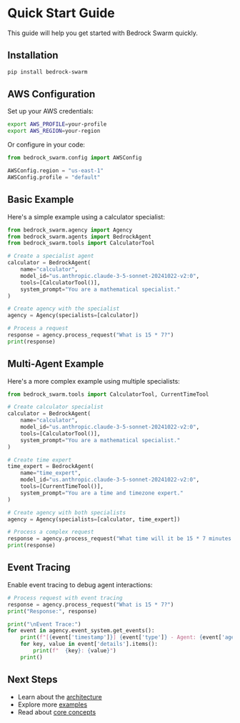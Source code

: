 # Quick Start Guide

This guide will help you get started with Bedrock Swarm quickly.

## Installation

```bash
pip install bedrock-swarm
```

## AWS Configuration

Set up your AWS credentials:

```bash
export AWS_PROFILE=your-profile
export AWS_REGION=your-region
```

Or configure in your code:

```python
from bedrock_swarm.config import AWSConfig

AWSConfig.region = "us-east-1"
AWSConfig.profile = "default"
```

## Basic Example

Here's a simple example using a calculator specialist:

```python
from bedrock_swarm.agency import Agency
from bedrock_swarm.agents import BedrockAgent
from bedrock_swarm.tools import CalculatorTool

# Create a specialist agent
calculator = BedrockAgent(
    name="calculator",
    model_id="us.anthropic.claude-3-5-sonnet-20241022-v2:0",
    tools=[CalculatorTool()],
    system_prompt="You are a mathematical specialist."
)

# Create agency with the specialist
agency = Agency(specialists=[calculator])

# Process a request
response = agency.process_request("What is 15 * 7?")
print(response)
```

## Multi-Agent Example

Here's a more complex example using multiple specialists:

```python
from bedrock_swarm.tools import CalculatorTool, CurrentTimeTool

# Create calculator specialist
calculator = BedrockAgent(
    name="calculator",
    model_id="us.anthropic.claude-3-5-sonnet-20241022-v2:0",
    tools=[CalculatorTool()],
    system_prompt="You are a mathematical specialist."
)

# Create time expert
time_expert = BedrockAgent(
    name="time_expert",
    model_id="us.anthropic.claude-3-5-sonnet-20241022-v2:0",
    tools=[CurrentTimeTool()],
    system_prompt="You are a time and timezone expert."
)

# Create agency with both specialists
agency = Agency(specialists=[calculator, time_expert])

# Process a complex request
response = agency.process_request("What time will it be 15 * 7 minutes from now?")
print(response)
```

## Event Tracing

Enable event tracing to debug agent interactions:

```python
# Process request with event tracing
response = agency.process_request("What is 15 * 7?")
print("Response:", response)

print("\nEvent Trace:")
for event in agency.event_system.get_events():
    print(f"[{event['timestamp']}] {event['type']} - Agent: {event['agent_name']}")
    for key, value in event['details'].items():
        print(f"  {key}: {value}")
    print()
```

## Next Steps

- Learn about the [architecture](../concepts/architecture.md)
- Explore more [examples](../examples/basic.md)
- Read about [core concepts](../concepts/agency.md) 